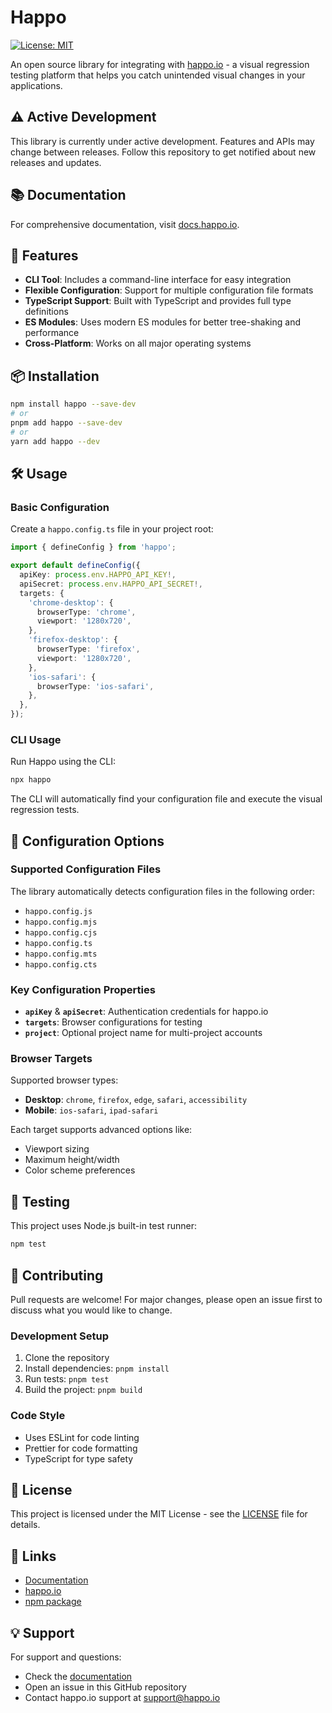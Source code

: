 # Happo

[![License: MIT](https://img.shields.io/badge/License-MIT-yellow.svg)](https://opensource.org/licenses/MIT)

An open source library for integrating with [happo.io](https://happo.io) - a visual regression testing platform that helps you catch unintended visual changes in your applications.

## ⚠️ Active Development

This library is currently under active development. Features and APIs may change between releases. Follow this repository to get notified about new releases and updates.

## 📚 Documentation

For comprehensive documentation, visit [docs.happo.io](https://docs.happo.io).

## 🚀 Features

- **CLI Tool**: Includes a command-line interface for easy integration
- **Flexible Configuration**: Support for multiple configuration file formats
- **TypeScript Support**: Built with TypeScript and provides full type definitions
- **ES Modules**: Uses modern ES modules for better tree-shaking and performance
- **Cross-Platform**: Works on all major operating systems

## 📦 Installation

```bash
npm install happo --save-dev
# or
pnpm add happo --save-dev
# or
yarn add happo --dev
```

## 🛠️ Usage

### Basic Configuration

Create a `happo.config.ts` file in your project root:

```typescript
import { defineConfig } from 'happo';

export default defineConfig({
  apiKey: process.env.HAPPO_API_KEY!,
  apiSecret: process.env.HAPPO_API_SECRET!,
  targets: {
    'chrome-desktop': {
      browserType: 'chrome',
      viewport: '1280x720',
    },
    'firefox-desktop': {
      browserType: 'firefox',
      viewport: '1280x720',
    },
    'ios-safari': {
      browserType: 'ios-safari',
    },
  },
});
```

### CLI Usage

Run Happo using the CLI:

```bash
npx happo
```

The CLI will automatically find your configuration file and execute the visual regression tests.

## 🔧 Configuration Options

### Supported Configuration Files

The library automatically detects configuration files in the following order:

- `happo.config.js`
- `happo.config.mjs`
- `happo.config.cjs`
- `happo.config.ts`
- `happo.config.mts`
- `happo.config.cts`

### Key Configuration Properties

- **`apiKey`** & **`apiSecret`**: Authentication credentials for happo.io
- **`targets`**: Browser configurations for testing
- **`project`**: Optional project name for multi-project accounts

### Browser Targets

Supported browser types:

- **Desktop**: `chrome`, `firefox`, `edge`, `safari`, `accessibility`
- **Mobile**: `ios-safari`, `ipad-safari`

Each target supports advanced options like:

- Viewport sizing
- Maximum height/width
- Color scheme preferences

## 🧪 Testing

This project uses Node.js built-in test runner:

```bash
npm test
```

## 🤝 Contributing

Pull requests are welcome! For major changes, please open an issue first to discuss what you would like to change.

### Development Setup

1. Clone the repository
2. Install dependencies: `pnpm install`
3. Run tests: `pnpm test`
4. Build the project: `pnpm build`

### Code Style

- Uses ESLint for code linting
- Prettier for code formatting
- TypeScript for type safety

## 📄 License

This project is licensed under the MIT License - see the [LICENSE](LICENSE) file for details.

## 🔗 Links

- [Documentation](https://docs.happo.io)
- [happo.io](https://happo.io)
- [npm package](https://www.npmjs.com/package/happo)

## 💡 Support

For support and questions:

- Check the [documentation](https://docs.happo.io)
- Open an issue in this GitHub repository
- Contact happo.io support at support@happo.io
